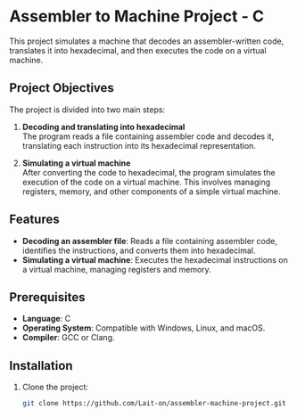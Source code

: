 # Assembler to Machine Project - C

This project simulates a machine that decodes an assembler-written code, translates it into hexadecimal, and then executes the code on a virtual machine.

## Project Objectives

The project is divided into two main steps:

1. **Decoding and translating into hexadecimal**  
   The program reads a file containing assembler code and decodes it, translating each instruction into its hexadecimal representation.

2. **Simulating a virtual machine**  
   After converting the code to hexadecimal, the program simulates the execution of the code on a virtual machine. This involves managing registers, memory, and other components of a simple virtual machine.

## Features

- **Decoding an assembler file**: Reads a file containing assembler code, identifies the instructions, and converts them into hexadecimal.
- **Simulating a virtual machine**: Executes the hexadecimal instructions on a virtual machine, managing registers and memory.

## Prerequisites

- **Language**: C
- **Operating System**: Compatible with Windows, Linux, and macOS.
- **Compiler**: GCC or Clang.

## Installation

1. Clone the project:
   ```bash
   git clone https://github.com/Lait-on/assembler-machine-project.git
